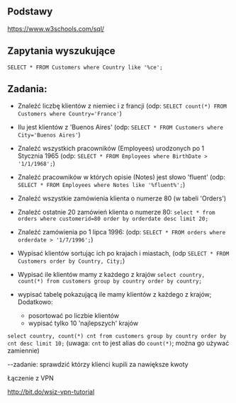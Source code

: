 ## Podstawy

https://www.w3schools.com/sql/


## Zapytania wyszukujące

`SELECT * FROM Customers where Country like '%ce';`

## Zadania: 

* Znaleźć liczbę klientów z niemiec i z francji (odp: `SELECT count(*) FROM Customers where Country='France'`)

* Ilu jest klientów z 'Buenos Aires' (odp: `SELECT * FROM Customers where City='Buenos Aires'`)

* Znaleźć wszystkich pracowników (Employees) urodzonych po 1 Stycznia 1965
(odp: `SELECT * FROM Employees where BirthDate > '1/1/1968';`)

* Znaleźć pracowników w których opisie (Notes) jest słowo 'fluent'
(odp: `SELECT * FROM Employees where Notes like '%fluent%';`)

* Znaleźć wszystkie zamówienia klienta o numerze 80 (w tabeli 'Orders')

* Znaleźć ostatnie 20 zamówień klienta o numerze 80:
`select * from orders where customerid=80 order by orderdate desc limit 20;`


 
* Znaleźć zamówienia po 1 lipca 1996:
(odp: `SELECT * FROM orders where orderdate > '1/7/1996';`)

* Wypisać klientów sortując ich po krajach i miastach, 
(odp `SELECT * FROM Customers order by Country, City;`)



* Wypisać ile klientów mamy z każdego z krajów
`select country, count(*) from customers group by country order by country;`

*  wypisać tabelę pokazującą ile mamy klientów z każdego z krajów; 
Dodatkowo: 
    - posortować po liczbie klientów
    - wypisać tylko 10 'najlepszych' krajów
     
`select country, count(*) cnt from customers group by country order by cnt desc limit 10;`
(uwaga: `cnt` to jest alias do `count(*)`; można go używać zamiennie)


--zadanie: sprawdzić którzy klienci kupili za nawiększe kwoty



Łączenie z VPN

http://bit.do/wsiz-vpn-tutorial


